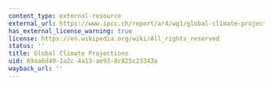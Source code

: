 ```yaml
---
content_type: external-resource
external_url: https://www.ipcc.ch/report/ar4/wg1/global-climate-projections/
has_external_license_warning: true
license: https://en.wikipedia.org/wiki/All_rights_reserved
status: ''
title: Global Climate Projections
uid: 69aa6d49-1a2c-4a13-ae93-8c825c23343a
wayback_url: ''
---
```

